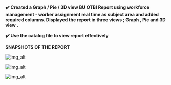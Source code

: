 **✔️ Created a Graph / Pie / 3D view BU OTBI Report  using workforce management - worker assignment real time as subject area and added required columns. Displayed the report in three views ; Graph , Pie and 3D view .**


**✔️ Use the catalog file to view report effectively**



**SNAPSHOTS OF THE REPORT**


![img_alt](https://github.com/Jay-reddy-adv/Graph-Pie-3D-view-BU-Report/blob/acd660a5cba7914cb3d51357f311755c6fd8a2fa/3D_View.png)


![img_alt](https://github.com/Jay-reddy-adv/Graph-Pie-3D-view-BU-Report/blob/acd660a5cba7914cb3d51357f311755c6fd8a2fa/Graph_View.png)


![img_alt](https://github.com/Jay-reddy-adv/Graph-Pie-3D-view-BU-Report/blob/acd660a5cba7914cb3d51357f311755c6fd8a2fa/Pie_View.png)

